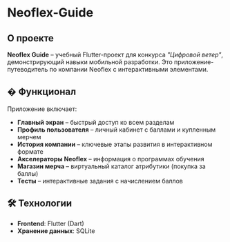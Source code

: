 # Neoflex-Guide

## О проекте
**Neoflex Guide** – учебный Flutter-проект для конкурса *"Цифровой ветер"*, демонстрирующий навыки мобильной разработки. Это приложение-путеводитель по компании Neoflex с интерактивными элементами.

## � Функционал
Приложение включает:

- **Главный экран** – быстрый доступ ко всем разделам
- **Профиль пользователя** – личный кабинет с баллами и купленным мерчем
- **История компании** – ключевые этапы развития в интерактивном формате
- **Акселераторы Neoflex** – информация о программах обучения
- **Магазин мерча** – виртуальный каталог атрибутики (покупка за баллы)
- **Тесты** – интерактивные задания с начислением баллов

## 🛠 Технологии
- **Frontend**: Flutter (Dart)
- **Хранение данных**: SQLite


